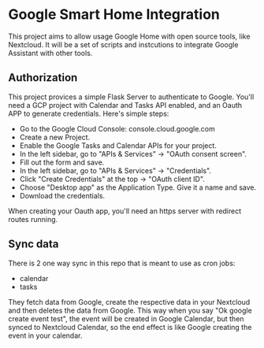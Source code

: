 # Google Smart Home Integration

This project aims to allow usage Google Home with open source tools, like Nextcloud.
It will be a set of scripts and instcutions to integrate Google Assistant with other tools.

## Authorization

This project provices a simple Flask Server to authenticate to Google. You'll need a GCP project
with Calendar and Tasks API enabled, and an Oauth APP to generate credentials. Here's simple steps:

- Go to the Google Cloud Console: console.cloud.google.com
- Create a new Project.
- Enable the Google Tasks and Calendar APIs for your project.
- In the left sidebar, go to "APIs & Services" -> "OAuth consent screen".
- Fill out the form and save.
- In the left sidebar, go to "APIs & Services" -> "Credentials".
- Click "Create Credentials" at the top -> "OAuth client ID".
- Choose "Desktop app" as the Application Type. Give it a name and save.
- Download the credentials.

When creating your Oauth app, you'll need an https server with redirect routes running.

## Sync data

There is 2 one way sync in this repo that is meant to use as cron jobs:
- calendar
- tasks

They fetch data from Google, create the respective data in your Nextcloud and then deletes the data from Google.
This way when you say "Ok google create event test", the event will be created in Google Calendar, but then synced
to Nextcloud Calendar, so the end effect is like Google creating the event in your calendar.
